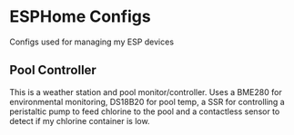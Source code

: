# ESPHome Configs

Configs used for managing my ESP devices

## Pool Controller

This is a weather station and pool monitor/controller.  Uses a BME280 for environmental monitoring,
 DS18B20 for pool temp, a SSR for controlling a peristaltic pump to feed chlorine to the pool and
 a contactless sensor to detect if my chlorine container is low.
